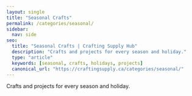 ```yaml
---
layout: single
title: "Seasonal Crafts"
permalink: /categories/seasonal/
sidebar:
  nav: side
seo:
  title: "Seasonal Crafts | Crafting Supply Hub"
  description: "Crafts and projects for every season and holiday."
  type: "article"
  keywords: [seasonal, crafts, holidays, projects]
  canonical_url: "https://craftingsupply.ca/categories/seasonal/"
---
```


Crafts and projects for every season and holiday.
